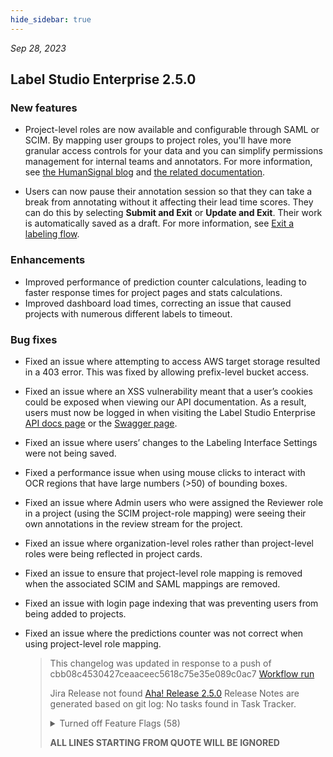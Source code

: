 ```yaml
---
hide_sidebar: true
---
```


*Sep 28, 2023*

## Label Studio Enterprise 2.5.0
### New features

- Project-level roles are now available and configurable through SAML or SCIM.  By mapping user groups to project roles, you'll have more granular access controls for your data and you can simplify permissions management for internal teams and annotators. For more information, see [the HumanSignal blog](https://humansignal.com/blog/manage-and-restrict-access-to-your-data-at-a-more-granular-level-with-project-based-roles/) and [the related documentation](https://docs.humansignal.com/guide/scim_setup#Set-up-group-mapping). 

- Users can now pause their annotation session so that they can take a break from annotating without it affecting their lead time scores. They can do this by selecting **Submit and Exit** or **Update and Exit**. Their work is automatically saved as a draft. For more information, see [Exit a labeling flow](https://docs.humansignal.com/guide/labeling#Exiting-a-labeling-flow). 

### Enhancements

- Improved performance of prediction counter calculations, leading to faster response times for project pages and stats calculations. 
- Improved dashboard load times, correcting an issue that caused projects with numerous different labels to timeout. 

### Bug fixes

- Fixed an issue where attempting to access AWS target storage resulted in a 403 error. This was fixed by allowing prefix-level bucket access. 
- Fixed an issue where an XSS vulnerability meant that a user’s cookies could be exposed when viewing our API documentation. As a result, users must now be logged in when visiting the Label Studio Enterprise [API docs page](https://app.heartex.com/docs/api/) or the [Swagger page](https://app.heartex.com/swagger). 
- Fixed an issue where users’ changes to the Labeling Interface Settings were not being saved. 
- Fixed a performance issue when using mouse clicks to interact with OCR regions that have large numbers (>50) of bounding boxes. 
- Fixed an issue where Admin users who were assigned the Reviewer role in a project (using the SCIM project-role mapping) were seeing their own annotations in the review stream for the project. 
- Fixed an issue where organization-level roles rather than project-level roles were being reflected in project cards. 
- Fixed an issue to ensure that project-level role mapping is removed when the associated SCIM and SAML mappings are removed. 
- Fixed an issue with login page indexing that was preventing users from being added to projects. 
- Fixed an issue where the predictions counter was not correct when using project-level role mapping. 

  > This changelog was updated in response to a push of cbb08c4530427ceaaceec5618c75e35e089c0ac7 [Workflow run](https://github.com/HumanSignal/label-studio-enterprise/actions/runs/6328220133)
  > 
  > Jira Release not found
  > [Aha! Release 2.5.0](https://labelstudio.aha.io/api/v1/features?tag=LSE%202.5.0)
  > Release Notes are generated based on git log: No tasks found in Task Tracker.
  > <details>
  > <summary>Turned off Feature Flags (58)</summary>
  > 
  > - [feat_all_optic_71_dashboard_multiple_labeling_group_support_v1_01092023_short](https://app.launchdarkly.com/default/onpremise/features/feat_all_optic_71_dashboard_multiple_labeling_group_support_v1_01092023_short/targeting)
  > - [feat_front_dev_3260_alternative_shortcuts_for_video_naviagtion](https://app.launchdarkly.com/default/onpremise/features/feat_front_dev_3260_alternative_shortcuts_for_video_naviagtion/targeting)
  > - [feat_front_dev_399_lock_interface_when_trial_expired_short](https://app.launchdarkly.com/default/onpremise/features/feat_front_dev_399_lock_interface_when_trial_expired_short/targeting)
  > - [feat_front_lsdv_4583_multi_image_segmentation_short](https://app.launchdarkly.com/default/onpremise/features/feat_front_lsdv_4583_multi_image_segmentation_short/targeting)
  > - [ff_back_1587_email_notifications_310122_long](https://app.launchdarkly.com/default/onpremise/features/ff_back_1587_email_notifications_310122_long/targeting)
  > - [ff_back_dev_1417_start_training_mlbackend_webhooks_250122_long](https://app.launchdarkly.com/default/onpremise/features/ff_back_dev_1417_start_training_mlbackend_webhooks_250122_long/targeting)
  > - [ff_back_dev_4664_remove_storage_file_on_export_delete_29032023_short](https://app.launchdarkly.com/default/onpremise/features/ff_back_dev_4664_remove_storage_file_on_export_delete_29032023_short/targeting)
  > - [ff_back_experimental_features](https://app.launchdarkly.com/default/onpremise/features/ff_back_experimental_features/targeting)
  > - [ff_fix_back_dev_3342_storage_scan_with_invalid_annotations](https://app.launchdarkly.com/default/onpremise/features/ff_fix_back_dev_3342_storage_scan_with_invalid_annotations/targeting)
  > - [ff_front_dev_1470_dm_pagination_010422_short](https://app.launchdarkly.com/default/onpremise/features/ff_front_dev_1470_dm_pagination_010422_short/targeting)
  > - [ff_front_dev_1682_model_version_dropdown_070622_short](https://app.launchdarkly.com/default/onpremise/features/ff_front_dev_1682_model_version_dropdown_070622_short/targeting)
  > - [fflag-feat-back-lops-154-datasets-export-candidates](https://app.launchdarkly.com/default/onpremise/features/fflag-feat-back-lops-154-datasets-export-candidates/targeting)
  > - [fflag-feat-dia-407-accept-multiple-search-queries-short](https://app.launchdarkly.com/default/onpremise/features/fflag-feat-dia-407-accept-multiple-search-queries-short/targeting)
  > - [fflag-feat-front-dev-2395-consistent-working-area-for-all-image-sizes](https://app.launchdarkly.com/default/onpremise/features/fflag-feat-front-dev-2395-consistent-working-area-for-all-image-sizes/targeting)
  > - [fflag-feat-front-dev-2866-free-trial-invite-short](https://app.launchdarkly.com/default/onpremise/features/fflag-feat-front-dev-2866-free-trial-invite-short/targeting)
  > - [fflag-feat-front-dev-3051-trial-experience](https://app.launchdarkly.com/default/onpremise/features/fflag-feat-front-dev-3051-trial-experience/targeting)
  > - [fflag_feat_all_dia_13_structured_data_support_short](https://app.launchdarkly.com/default/onpremise/features/fflag_feat_all_dia_13_structured_data_support_short/targeting)
  > - [fflag_feat_all_lops_e_3_datasets_short](https://app.launchdarkly.com/default/onpremise/features/fflag_feat_all_lops_e_3_datasets_short/targeting)
  > - [fflag_feat_all_lops_milvus_migration_short](https://app.launchdarkly.com/default/onpremise/features/fflag_feat_all_lops_milvus_migration_short/targeting)
  > - [fflag_feat_all_lsdv_4945_api_requests_with_pagination_20042023_short](https://app.launchdarkly.com/default/onpremise/features/fflag_feat_all_lsdv_4945_api_requests_with_pagination_20042023_short/targeting)
  > - [fflag_feat_all_optic_114_soft_delete_for_churned_employees](https://app.launchdarkly.com/default/onpremise/features/fflag_feat_all_optic_114_soft_delete_for_churned_employees/targeting)
  > - [fflag_feat_back_dev_3756_queue_enrollment_min_short](https://app.launchdarkly.com/default/onpremise/features/fflag_feat_back_dev_3756_queue_enrollment_min_short/targeting)
  > - [fflag_feat_back_dev_3792_add_sync_update_is_labeled_301122_short](https://app.launchdarkly.com/default/onpremise/features/fflag_feat_back_dev_3792_add_sync_update_is_labeled_301122_short/targeting)
  > - [fflag_feat_back_dev_3792_next_task_data_fix_long](https://app.launchdarkly.com/default/onpremise/features/fflag_feat_back_dev_3792_next_task_data_fix_long/targeting)
  > - [fflag_feat_back_lsdv_4932_enable_memory_profiler](https://app.launchdarkly.com/default/onpremise/features/fflag_feat_back_lsdv_4932_enable_memory_profiler/targeting)
  > - [fflag_feat_back_lsdv_5307_import_reviews_drafts_29062023_short](https://app.launchdarkly.com/default/onpremise/features/fflag_feat_back_lsdv_5307_import_reviews_drafts_29062023_short/targeting)
  > - [fflag_feat_front_dev_2758_adjustable_draggable_spans_short](https://app.launchdarkly.com/default/onpremise/features/fflag_feat_front_dev_2758_adjustable_draggable_spans_short/targeting)
  > - [fflag_feat_front_dev_3051_trial_experience_short](https://app.launchdarkly.com/default/onpremise/features/fflag_feat_front_dev_3051_trial_experience_short/targeting)
  > - [fflag_feat_front_dev_3143_explore_page_short](https://app.launchdarkly.com/default/onpremise/features/fflag_feat_front_dev_3143_explore_page_short/targeting)
  > - [fflag_feat_front_leap_e_1_monorepo_migration_short](https://app.launchdarkly.com/default/onpremise/features/fflag_feat_front_leap_e_1_monorepo_migration_short/targeting)
  > - [fflag_feat_front_leap_e_4_streams_refinements_long](https://app.launchdarkly.com/default/onpremise/features/fflag_feat_front_leap_e_4_streams_refinements_long/targeting)
  > - [fflag_feat_front_lops_12_label_ops_ui_short](https://app.launchdarkly.com/default/onpremise/features/fflag_feat_front_lops_12_label_ops_ui_short/targeting)
  > - [fflag_feat_front_lops_134_find_similarity_29082023_short](https://app.launchdarkly.com/default/onpremise/features/fflag_feat_front_lops_134_find_similarity_29082023_short/targeting)
  > - [fflag_feat_front_lsdv_3025_outliner_filter_short](https://app.launchdarkly.com/default/onpremise/features/fflag_feat_front_lsdv_3025_outliner_filter_short/targeting)
  > - [fflag_feat_front_lsdv_4583_6_images_preloading_short](https://app.launchdarkly.com/default/onpremise/features/fflag_feat_front_lsdv_4583_6_images_preloading_short/targeting)
  > - [fflag_feat_front_lsdv_4583_multi_image_segmentation_short](https://app.launchdarkly.com/default/onpremise/features/fflag_feat_front_lsdv_4583_multi_image_segmentation_short/targeting)
  > - [fflag_feat_front_lsdv_5451_async_taxonomy_110823_short](https://app.launchdarkly.com/default/onpremise/features/fflag_feat_front_lsdv_5451_async_taxonomy_110823_short/targeting)
  > - [fflag_feat_front_lsdv_5452_taxonomy_labeling_110823_short](https://app.launchdarkly.com/default/onpremise/features/fflag_feat_front_lsdv_5452_taxonomy_labeling_110823_short/targeting)
  > - [fflag_feat_front_lsdv_e_297_increase_oss_to_enterprise_adoption_short](https://app.launchdarkly.com/default/onpremise/features/fflag_feat_front_lsdv_e_297_increase_oss_to_enterprise_adoption_short/targeting)
  > - [fflag_feat_front_optic_66_lazy_chart_evaluation_19092023_short](https://app.launchdarkly.com/default/onpremise/features/fflag_feat_front_optic_66_lazy_chart_evaluation_19092023_short/targeting)
  > - [fflag_feat_optic_67_drag_and_drop_charts](https://app.launchdarkly.com/default/onpremise/features/fflag_feat_optic_67_drag_and_drop_charts/targeting)
  > - [fflag_fix_all_lsdv_4971_async_reimport_09052023_short](https://app.launchdarkly.com/default/onpremise/features/fflag_fix_all_lsdv_4971_async_reimport_09052023_short/targeting)
  > - [fflag_fix_all_optic_79_task_count_is_wrong_short](https://app.launchdarkly.com/default/onpremise/features/fflag_fix_all_optic_79_task_count_is_wrong_short/targeting)
  > - [fflag_fix_back_dev_4174_overlap_issue_experiments_10012023_short](https://app.launchdarkly.com/default/onpremise/features/fflag_fix_back_dev_4174_overlap_issue_experiments_10012023_short/targeting)
  > - [fflag_fix_back_dev_4185_next_task_additional_logging_long](https://app.launchdarkly.com/default/onpremise/features/fflag_fix_back_dev_4185_next_task_additional_logging_long/targeting)
  > - [fflag_fix_back_leap_24_tasks_api_optimization_05092023_short](https://app.launchdarkly.com/default/onpremise/features/fflag_fix_back_leap_24_tasks_api_optimization_05092023_short/targeting)
  > - [fflag_fix_back_lsdv_1044_check_annotations_24012023_short](https://app.launchdarkly.com/default/onpremise/features/fflag_fix_back_lsdv_1044_check_annotations_24012023_short/targeting)
  > - [fflag_fix_back_lsdv_5289_prevent_db_deadlocks_16062023_short](https://app.launchdarkly.com/default/onpremise/features/fflag_fix_back_lsdv_5289_prevent_db_deadlocks_16062023_short/targeting)
  > - [fflag_fix_back_lsdv_5289_run_bulk_updates_in_transactions_short](https://app.launchdarkly.com/default/onpremise/features/fflag_fix_back_lsdv_5289_run_bulk_updates_in_transactions_short/targeting)
  > - [fflag_fix_back_lsdv_5425_1_enable_permissions_restrictions_for_annotators_long](https://app.launchdarkly.com/default/onpremise/features/fflag_fix_back_lsdv_5425_1_enable_permissions_restrictions_for_annotators_long/targeting)
  > - [fflag_fix_front_dev_1284_auto_detect_undo_281022_short](https://app.launchdarkly.com/default/onpremise/features/fflag_fix_front_dev_1284_auto_detect_undo_281022_short/targeting)
  > - [fflag_fix_front_dev_3391_interactive_view_all](https://app.launchdarkly.com/default/onpremise/features/fflag_fix_front_dev_3391_interactive_view_all/targeting)
  > - [fflag_fix_front_dev_3706_undo_with_ml_backend_081122_short](https://app.launchdarkly.com/default/onpremise/features/fflag_fix_front_dev_3706_undo_with_ml_backend_081122_short/targeting)
  > - [fflag_fix_front_dev_3734_hide_task_counter_131222_short](https://app.launchdarkly.com/default/onpremise/features/fflag_fix_front_dev_3734_hide_task_counter_131222_short/targeting)
  > - [fflag_fix_front_lsdv_4930_selection_tool_fixes_240423_short](https://app.launchdarkly.com/default/onpremise/features/fflag_fix_front_lsdv_4930_selection_tool_fixes_240423_short/targeting)
  > - [fflag_fix_front_lsdv_5177_image_regions_in_history_260523_short](https://app.launchdarkly.com/default/onpremise/features/fflag_fix_front_lsdv_5177_image_regions_in_history_260523_short/targeting)
  > - [fflag_fix_front_lsdv_5177_save_draft_on_task_switch_250523_short](https://app.launchdarkly.com/default/onpremise/features/fflag_fix_front_lsdv_5177_save_draft_on_task_switch_250523_short/targeting)
  > - [fix_back_dev_3351_ml_validation_error_extension_short](https://app.launchdarkly.com/default/onpremise/features/fix_back_dev_3351_ml_validation_error_extension_short/targeting)
  > 
  > </details>
  > 
  > **ALL LINES STARTING FROM QUOTE WILL BE IGNORED**
